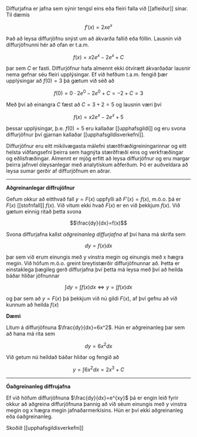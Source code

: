 Diffurjafna er jafna sem sýnir tengsl eins eða fleiri falla við [[afleiður]] sínar. Til dæmis

$$f′(x)=2xe^x$$

Það að leysa diffurjöfnu snýst um að ákvarða fallið eða föllin. Lausnin við diffurjöfnunni hér að ofan er t.a.m.

$$f(x)=x2e^x−2e^x+C$$

þar sem $C$ er fasti. Diffurjöfnur hafa almennt ekki ótvírætt ákvarðaðar lausnir nema gefnar séu fleiri upplýsingar. Ef við hefðum t.a.m. fengið þær upplýsingar að $f(0)=3$ þá gætum við séð að

$$f(0)=0⋅2e^0−2e^0+C=−2+C=3$$

Með því að einangra $C$ fæst að $C=3+2=5$ og lausnin væri því

$$f(x)=x2e^x−2e^x+5$$

þessar upplýsingar, þ.e. $f(0)=5$ eru kallaðar [[upphafsgildi]] og eru svona diffurjöfnur því gjarnan kallaðar [[upphafsgildisverkefni]].

Diffurjöfnur eru eitt mikilvægasta málefni stærðfræðigreiningarinnar og eitt helsta viðfangsefni þeirra sem hagnýta stærðfræði eins og verkfræðingar og eðlisfræðingar. Almennt er mjög erfitt að leysa diffurjöfnur og eru margar þeirra jafnvel óleysanlegar með analytískum aðferðum. Þó er auðveldara að leysa sumar gerðir af diffurjöfnum en aðrar.

----

**Aðgreinanlegar diffrujöfnur**

Gefum okkur að eitthvað fall $y=F(x)$ uppfylli að $F′(x)=f(x)$, m.ö.o. þá er $F(x)$ [[stofnfall]] $f(x)$. Við vitum ekki hvað $F(x)$ er en við þekkjum $f(x)$. Við gætum einnig ritað þetta svona

$$\frac{dy}{dx}=f(x)$$

Svona diffurjafna kallst _aðgreinanleg diffurjafna_ af því hana má skrifa sem

$$dy=f(x)dx$$

þar sem við erum einungis með y vinstra megin og einungis með x hægra megin. Við höfum m.ö.o. greint breytistærðir diffurjöfnunnar að. Þetta er einstaklega þægileg gerð diffurjafna því þetta má leysa með því að heilda báðar hliðar jöfnunnar

$$∫dy=∫f(x)dx⇔y=∫f(x)dx$$

og þar sem að $y=F(x)$ þá þekkjum við nú gildi $F(x)$, af því gefnu að við kunnum að heilda $f(x)$

**Dæmi**

Lítum á diffurjöfnuna $\frac{dy}{dx}=6x^2$. Hún er aðgreinanleg þar sem að hana má rita sem

$$dy=6x^2dx$$

Við getum nú heildað báðar hliðar og fengið að

$$y=∫6x^2dx=2x^3+C$$

---

**Óaðgreinanleg diffrujafna** 

Ef við höfum diffurjöfnuna $\frac{dy}{dx}=e^{xy}$ þá er engin leið fyrir okkur að aðgreina diffurjöfnuna þannig að við séum einungis með y vinstra megin og x hægra megin jafnaðarmerkisins. Hún er því ekki aðgreinanleg eða óaðgreinanleg.

Skoðið [[upphafsgildisverkefni]]